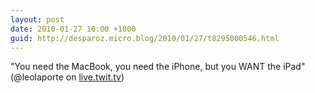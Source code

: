 ```yaml
---
layout: post
date: 2010-01-27 10:00 +1000
guid: http://desparoz.micro.blog/2010/01/27/t8295000546.html
---
```

"You need the MacBook, you need the iPhone, but you WANT the iPad" (@leolaporte on [live.twit.tv](http://live.twit.tv/))
